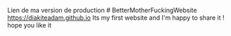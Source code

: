 Lien de ma version de production # BetterMotherFuckingWebsite https://diakiteadam.github.io
Its my first website and I'm happy to share it ! hope you like it 

